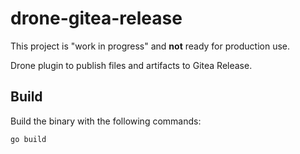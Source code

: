 # drone-gitea-release
This project is "work in progress" and **not** ready for production use.

Drone plugin to publish files and artifacts to Gitea Release.

## Build

Build the binary with the following commands:

```
go build
```